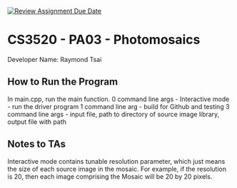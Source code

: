 [![Review Assignment Due Date](https://classroom.github.com/assets/deadline-readme-button-24ddc0f5d75046c5622901739e7c5dd533143b0c8e959d652212380cedb1ea36.svg)](https://classroom.github.com/a/A0poywh0)
# CS3520 - PA03 - Photomosaics

Developer Name: Raymond Tsai

## How to Run the Program

In main.cpp, run the main function.
0 command line args - Interactive mode - run the driver program
1 command line arg - build for Github and testing
3 command line args - input file, path to directory of source image library, output file with path

## Notes to TAs
Interactive mode contains tunable resolution parameter, which just means the size
of each source image in the mosaic. For example, if the resolution is 20, then each
image comprising the Mosaic will be 20 by 20 pixels.
